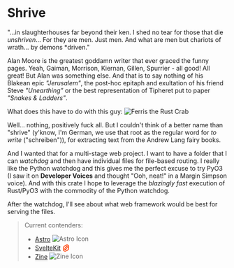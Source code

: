 # Shrive

"...in slaughterhouses far beyond their ken. I shed no tear for those that die *unshriven*...
For they are men. Just men. And what are men but chariots of wrath... by demons *driven."

Alan Moore is the greatest goddamn writer that ever graced the funny pages. Yeah, Gaiman, Morrison, Kiernan, Gillen, Spurrier - all good! All great! But Alan was something else.
And that is to say nothing of his Blakean epic *"Jerusalem"*, the post-hoc epitaph and exultation of his friend Steve *"Unearthing"* or the best representation of Tipheret put to paper *"Snakes & Ladders"*.

What does this have to do with this guy:
![Ferris the Rust Crab](https://rustacean.net/assets/rustacean-flat-happy.svg)

Well... nothing, positively fuck all. But I couldn't think of a better name than "shrive" (y'know, I'm German, we use that root as the regular word for *to write* ("schreiben")), for extracting text from the Andrew Lang fairy books.

And I wanted that for a multi-stage web project. I want to have a folder that I can *watchdog* and then have individual files for file-based routing. I really like the Python watchdog and this gives me the perfect excuse to try PyO3 (I saw it on **Developer Voices** and thought "Ooh, neat!" in a Margin Simpson voice). And with this crate I hope to leverage the *blazingly fast* execution of Rust/PyO3 with the commodity of the Python watchdog.

After the watchdog, I'll see about what web framework would be best for serving the files.
<!-- markdownlint-disable MD033 MD045 -->
> Current contenders:
>
> - <span style="display: inline-flex; align-items: center; gap: 4px;"><a href="https://astro.build/">Astro</a> <img src="https://astro.build/assets/press/astro-icon-dark.svg" height="20" alt="Astro Icon"/></span>
> - <span style="display: inline-flex; align-items: center; gap: 4px;"><a href="https://kit.svelte.dev/">SvelteKit</a> <img src="https://raw.githubusercontent.com/sveltejs/branding/master/svelte-logo.svg" height="20" alt="SvelteKit Logo"/></span>
> - <span style="display: inline-flex; align-items: center; gap: 4px;"><a href="https://zine-ssg.io/">Zine</a> <img src="https://ziglang.org/img/zig-logo-dark.svg" height="20" alt="Zine Icon"/></span>
<!-- markdownlint-enable MD033 MD045 -->

